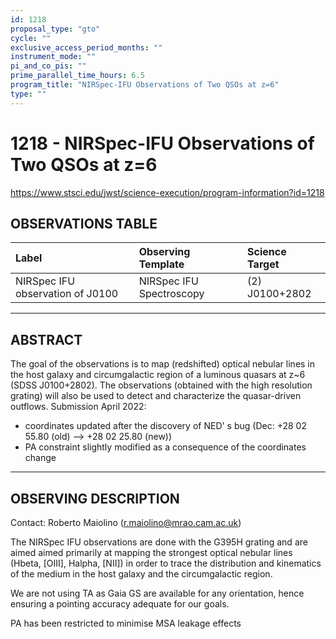 ```yaml
---
id: 1218
proposal_type: "gto"
cycle: ""
exclusive_access_period_months: ""
instrument_mode: ""
pi_and_co_pis: ""
prime_parallel_time_hours: 6.5
program_title: "NIRSpec-IFU Observations of Two QSOs at z=6"
type: ""
---
```

# 1218 - NIRSpec-IFU Observations of Two QSOs at z=6
https://www.stsci.edu/jwst/science-execution/program-information?id=1218
## OBSERVATIONS TABLE
| Label                              | Observing Template       | Science Target   |
| :--------------------------------- | :----------------------- | :--------------- |
| NIRSpec IFU observation of J0100   | NIRSpec IFU Spectroscopy | (2) J0100+2802   |

---

## ABSTRACT

The goal of the observations is to map (redshifted) optical nebular lines in the host galaxy and circumgalactic region of a luminous quasars at z~6 (SDSS J0100+2802). The observations (obtained with the high resolution grating) will also be used to detect and characterize the quasar-driven outflows.
Submission April 2022:
- coordinates updated after the discovery of NED' s bug (Dec: +28 02 55.80 (old) --> +28 02 25.80 (new))
- PA constraint slightly modified as a consequence of the coordinates change

---

## OBSERVING DESCRIPTION

Contact: Roberto Maiolino (r.maiolino@mrao.cam.ac.uk)

The NIRSpec IFU observations are done with the G395H grating and are aimed aimed primarily at mapping the strongest optical nebular lines (Hbeta, [OIII], Halpha, [NII]) in order to trace the distribution and kinematics of the medium in the host galaxy and the circumgalactic region.

We are not using TA as Gaia GS are available for any orientation, hence ensuring a pointing accuracy adequate for our goals.

PA has been restricted to minimise MSA leakage effects